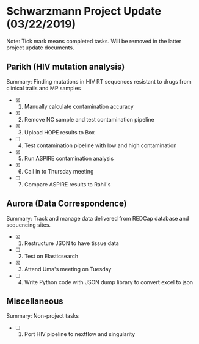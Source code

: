 # **Schwarzmann Project Update (03/22/2019)**
Note: Tick mark means completed tasks. Will be removed in the latter project update documents.

## Parikh (HIV mutation analysis)
Summary: Finding mutations in  HIV RT sequences resistant to drugs from clinical trails and MP samples
- [x] 1. Manually calculate contamination accuracy  
- [x] 2. Remove NC sample and test contamination pipeline
- [x] 3. Upload HOPE results to Box
- [ ] 4. Test contamination pipeline with low and high contamination
- [x] 5. Run ASPIRE contamination analysis
- [x] 6. Call in to Thursday meeting
- [ ] 7. Compare ASPIRE results to Rahil's 

## Aurora (Data Correspondence)
Summary: Track and manage data delivered from REDCap database and sequencing sites.
- [x] 1. Restructure JSON to have tissue data
- [ ] 2. Test on Elasticsearch
- [x] 3. Attend Uma's meeting on Tuesday
- [ ] 4. Write Python code with JSON dump library to convert excel to json

## Miscellaneous
Summary: Non-project tasks
- [ ] 1. Port HIV pipeline to nextflow and singularity 
